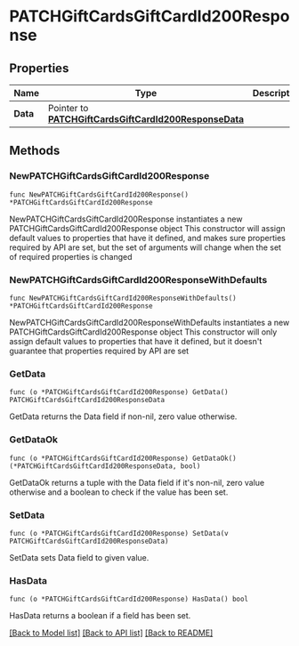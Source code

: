 # PATCHGiftCardsGiftCardId200Response

## Properties

Name | Type | Description | Notes
------------ | ------------- | ------------- | -------------
**Data** | Pointer to [**PATCHGiftCardsGiftCardId200ResponseData**](PATCHGiftCardsGiftCardId200ResponseData.md) |  | [optional] 

## Methods

### NewPATCHGiftCardsGiftCardId200Response

`func NewPATCHGiftCardsGiftCardId200Response() *PATCHGiftCardsGiftCardId200Response`

NewPATCHGiftCardsGiftCardId200Response instantiates a new PATCHGiftCardsGiftCardId200Response object
This constructor will assign default values to properties that have it defined,
and makes sure properties required by API are set, but the set of arguments
will change when the set of required properties is changed

### NewPATCHGiftCardsGiftCardId200ResponseWithDefaults

`func NewPATCHGiftCardsGiftCardId200ResponseWithDefaults() *PATCHGiftCardsGiftCardId200Response`

NewPATCHGiftCardsGiftCardId200ResponseWithDefaults instantiates a new PATCHGiftCardsGiftCardId200Response object
This constructor will only assign default values to properties that have it defined,
but it doesn't guarantee that properties required by API are set

### GetData

`func (o *PATCHGiftCardsGiftCardId200Response) GetData() PATCHGiftCardsGiftCardId200ResponseData`

GetData returns the Data field if non-nil, zero value otherwise.

### GetDataOk

`func (o *PATCHGiftCardsGiftCardId200Response) GetDataOk() (*PATCHGiftCardsGiftCardId200ResponseData, bool)`

GetDataOk returns a tuple with the Data field if it's non-nil, zero value otherwise
and a boolean to check if the value has been set.

### SetData

`func (o *PATCHGiftCardsGiftCardId200Response) SetData(v PATCHGiftCardsGiftCardId200ResponseData)`

SetData sets Data field to given value.

### HasData

`func (o *PATCHGiftCardsGiftCardId200Response) HasData() bool`

HasData returns a boolean if a field has been set.


[[Back to Model list]](../README.md#documentation-for-models) [[Back to API list]](../README.md#documentation-for-api-endpoints) [[Back to README]](../README.md)


